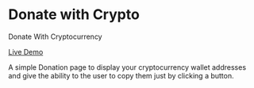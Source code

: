 # Donate with Crypto
Donate With Cryptocurrency

[Live Demo](https://donate-crypto.netlify.app/)

A simple Donation page to display your cryptocurrency wallet addresses and give the ability to the user to copy them just by clicking a button.
